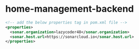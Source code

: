 # home-management-backend

```xml
<!-- add the below properties tag in pom.xml file -->
<properties>
  <sonar.organization>lazycoder48</sonar.organization>
  <sonar.host.url>https://sonarcloud.io</sonar.host.url>
</properties>
```
